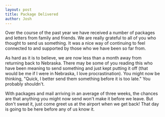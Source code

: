 ```yaml
---
layout: post
title: Package Delivered
author: Josh
---
```


Over the course of the past year we have received a number of packages and
letters from family and friends. We are really grateful to all of you who
thought to send us something. It was a nice way of continuing to feel
connected to and supported by those who we have been so far from.

As hard as it is to believe, we are now less than a month away from
returning back to Nebraska. There may be some of you reading this who have
been meaning to send something and just kept putting it off (that would be
me if I were in Nebraska, I love procrastination). You might now be
thinking, "Quick, I better send them something before it is too late." You
probably shouldn't.

With packages and mail arriving in an average of three weeks, the chances
are that anything you might now send won't make it before we leave. But
don't sweat it, just come greet us at the airport when we get back! That day
is going to be here before any of us know it.
